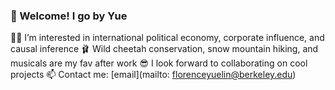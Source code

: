 ### 👋 Welcome! I go by Yue

  👩‍🎓 I’m interested in international political economy, corporate influence, and causal inference
  🩰 Wild cheetah conservation, snow mountain hiking, and musicals are my fav after work
  😎 I look forward to collaborating on cool projects
  📫 Contact me: [email](mailto: florenceyuelin@berkeley.edu)
